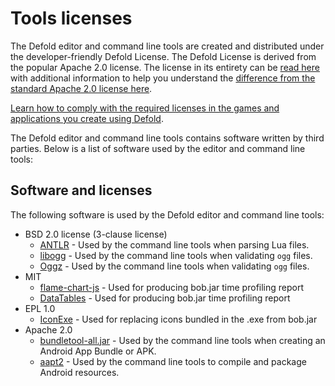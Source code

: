 # Tools licenses

The Defold editor and command line tools are created and distributed under the developer-friendly Defold License. The Defold License is derived from the popular Apache 2.0 license. The license in its entirety can be [read here](/license.txt) with additional information to help you understand the [difference from the standard Apache 2.0 license here](https://defold.com/license/).

[Learn how to comply with the required licenses in the games and applications you create using Defold](/COMPLYING_WITH_LICENSES.md).

The Defold editor and command line tools contains software written by third parties. Below is a list of software used by the editor and command line tools:

## Software and licenses

The following software is used by the Defold editor and command line tools:

  * BSD 2.0 license (3-clause license)
    * [ANTLR](/licenses/NOTICE-antlr) - Used by the command line tools when parsing Lua files.
    * [libogg](/licenses/NOTICE-libogg) - Used by the command line tools when validating `ogg` files.
    * [Oggz](/licenses/NOTICE-oggz) - Used by the command line tools when validating `ogg` files.
  * MIT
    * [flame-chart-js](/licenses/NOTICE-flame-chart-js) - Used for producing bob.jar time profiling report
    * [DataTables](/licenses/NOTICE-datatable) - Used for producing bob.jar time profiling report
  * EPL 1.0
    * [IconExe](/licenses/NOTICE-iconexe) - Used for replacing icons bundled in the .exe from bob.jar
  * Apache 2.0
    * [bundletool-all.jar](/licenses/NOTICE-bundletool) - Used by the command line tools when creating an Android App Bundle or APK.
    * [aapt2](/licenses/NOTICE-aapt2) - Used by the command line tools to compile and package Android resources.
